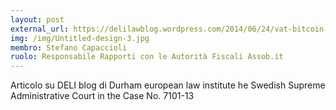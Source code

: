 ```yaml
---
layout: post
external_url: https://delilawblog.wordpress.com/2014/06/24/vat-bitcoin-are-bitcoin-exchange-transactions-exempt-from-the-vat-directive/
img: /img/Untitled-design-3.jpg
membro: Stefano Capaccioli
ruolo: Responsabile Rapporti con le Autorità Fiscali Assob.it
---
```


Articolo su DELI blog di Durham european law institute he Swedish Supreme Administrative Court in the Case No. 7101-13
